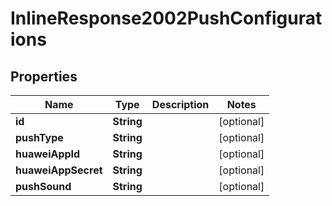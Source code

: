 

# InlineResponse2002PushConfigurations


## Properties

Name | Type | Description | Notes
------------ | ------------- | ------------- | -------------
**id** | **String** |  |  [optional]
**pushType** | **String** |  |  [optional]
**huaweiAppId** | **String** |  |  [optional]
**huaweiAppSecret** | **String** |  |  [optional]
**pushSound** | **String** |  |  [optional]



